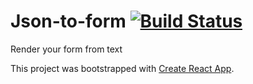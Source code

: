 # Json-to-form [![Build Status](https://travis-ci.org/Yelmuf/mastermind-solver.svg?branch=master)](https://travis-ci.org/Yelmuf/mastermind-solver)

Render your form from text

This project was bootstrapped with [Create React App](https://github.com/facebook/create-react-app).
